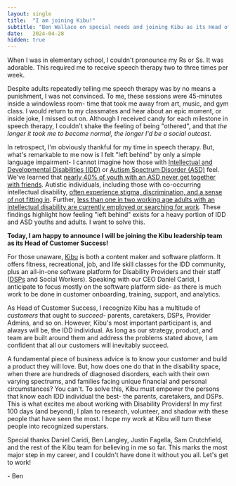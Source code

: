 ```yaml
---
layout: single
title:  "I am joining Kibu!"
subtitle: "Ben Wallace on special needs and joining Kibu as its Head of Customer Success"
date:   2024-04-28
hidden: true
---
```


When I was in elementary school, I couldn't pronounce my Rs or Ss. It was adorable. This required me to receive speech therapy two to three times per week.

Despite adults repeatedly telling me speech therapy was by no means a punishment, I was not convinced. To me, these sessions were 45-minutes inside a windowless room- time that took me away from art, music, and gym class. I would return to my classmates and hear about an epic moment, or inside joke, I missed out on. Although I received candy for each milestone in speech therapy, I couldn't shake the feeling of being "othered", and that *the longer it took me to become normal, the longer I'd be a social outcast*.

In retrospect, I'm obviously thankful for my time in speech therapy. But, what's remarkable to me now is I felt "left behind" by only a simple language impairment- I cannot imagine how those with [Intellectual and Developmental Disabilities (IDD)](https://www.nichd.nih.gov/health/topics/idds/conditioninfo) or [Autism Spectrum Disorder (ASD)](https://www.nichd.nih.gov/health/topics/autism) feel. We've learned that [nearly 40% of youth with an ASD never get together with friends](https://arc.net/l/quote/nbrlahwv). Autistic individuals, including those with co-occurring intellectual disability, [often experience stigma, discrimination, and a sense of not fitting in](https://arc.net/l/quote/iuhkhoxg). Further, [less than one in two working age adults with an intellectual disability are currently employed or searching for work](https://arc.net/l/quote/narhxmsz). These findings highlight how feeling "left behind" exists for a heavy portion of IDD and ASD youths and adults. I want to solve this.

**Today, I am happy to announce I will be joining the Kibu leadership team as its Head of Customer Success!**

For those unaware, [Kibu](https://kibuhq.com/) is both a content maker and software platform. It offers fitness, recreational, job, and life skill classes for the IDD community, plus an all-in-one software platform for Disability Providers and their staff ([DSPs](https://www.dol.gov/agencies/odep/program-areas/individuals/DSP) and Social Workers). Speaking with our CEO Daniel Caridi, I anticipate to focus mostly on the software platform side- as there is much work to be done in customer onboarding, training, support, and analytics. 

As Head of Customer Success, I recognize Kibu has a multitude of *customers* that ought to *succeed*- parents, caretakers, DSPs, Provider Admins, and so on. However, Kibu's most important participant is, and always will be, the IDD individual. As long as our strategy, product, and team are built around them and address the problems stated above, I am confident that all our customers will inevitably succeed.

A fundamental piece of business advice is to know your customer and build a product they will love. But, how does one do that in the disability space, when there are hundreds of diagnosed disorders, each with their own varying spectrums, and families facing unique financial and personal circumstances? You can't. To solve this, Kibu must empower the persons that know each IDD individual the best- the parents, caretakers, and DSPs. This is what excites me about working with Disability Providers! In my first 100 days (and beyond), I plan to research, volunteer, and shadow with these people that have seen the most. I hope my work at Kibu will turn these people into recognized superstars.

Special thanks Daniel Caridi, Ben Langley, Justin Fagella, Sam Crutchfield, and the rest of the Kibu team for believing in me so far. This marks the most major step in my career, and I couldn't have done it without you all. Let's get to work!

\- Ben